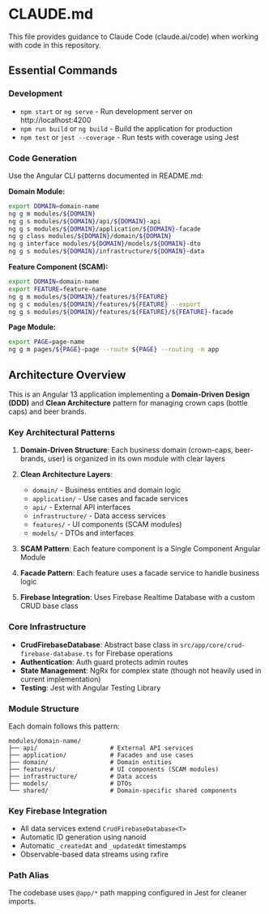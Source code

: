 # CLAUDE.md

This file provides guidance to Claude Code (claude.ai/code) when working with code in this repository.

## Essential Commands

### Development
- `npm start` or `ng serve` - Run development server on http://localhost:4200
- `npm run build` or `ng build` - Build the application for production
- `npm test` or `jest --coverage` - Run tests with coverage using Jest

### Code Generation
Use the Angular CLI patterns documented in README.md:

**Domain Module:**
```bash
export DOMAIN=domain-name
ng g m modules/${DOMAIN}
ng g s modules/${DOMAIN}/api/${DOMAIN}-api
ng g s modules/${DOMAIN}/application/${DOMAIN}-facade
ng g class modules/${DOMAIN}/domain/${DOMAIN}
ng g interface modules/${DOMAIN}/models/${DOMAIN}-dto
ng g s modules/${DOMAIN}/infrastructure/${DOMAIN}-data
```

**Feature Component (SCAM):**
```bash
export DOMAIN=domain-name
export FEATURE=feature-name
ng g m modules/${DOMAIN}/features/${FEATURE}
ng g c modules/${DOMAIN}/features/${FEATURE} --export
ng g s modules/${DOMAIN}/features/${FEATURE}/${FEATURE}-facade
```

**Page Module:**
```bash
export PAGE=page-name
ng g m pages/${PAGE}-page --route ${PAGE} --routing -m app
```

## Architecture Overview

This is an Angular 13 application implementing a **Domain-Driven Design (DDD)** and **Clean Architecture** pattern for managing crown caps (bottle caps) and beer brands.

### Key Architectural Patterns

1. **Domain-Driven Structure**: Each business domain (crown-caps, beer-brands, user) is organized in its own module with clear layers
2. **Clean Architecture Layers**:
   - `domain/` - Business entities and domain logic
   - `application/` - Use cases and facade services
   - `api/` - External API interfaces
   - `infrastructure/` - Data access services
   - `features/` - UI components (SCAM modules)
   - `models/` - DTOs and interfaces

3. **SCAM Pattern**: Each feature component is a Single Component Angular Module
4. **Facade Pattern**: Each feature uses a facade service to handle business logic
5. **Firebase Integration**: Uses Firebase Realtime Database with a custom CRUD base class

### Core Infrastructure

- **CrudFirebaseDatabase**: Abstract base class in `src/app/core/crud-firebase-database.ts` for Firebase operations
- **Authentication**: Auth guard protects admin routes
- **State Management**: NgRx for complex state (though not heavily used in current implementation)
- **Testing**: Jest with Angular Testing Library

### Module Structure

Each domain follows this pattern:
```
modules/domain-name/
├── api/                    # External API services
├── application/            # Facades and use cases
├── domain/                 # Domain entities
├── features/               # UI components (SCAM modules)
├── infrastructure/         # Data access
├── models/                 # DTOs
└── shared/                 # Domain-specific shared components
```

### Key Firebase Integration

- All data services extend `CrudFirebaseDatabase<T>`
- Automatic ID generation using nanoid
- Automatic `_createdAt` and `_updatedAt` timestamps
- Observable-based data streams using rxfire

### Path Alias

The codebase uses `@app/*` path mapping configured in Jest for cleaner imports.

